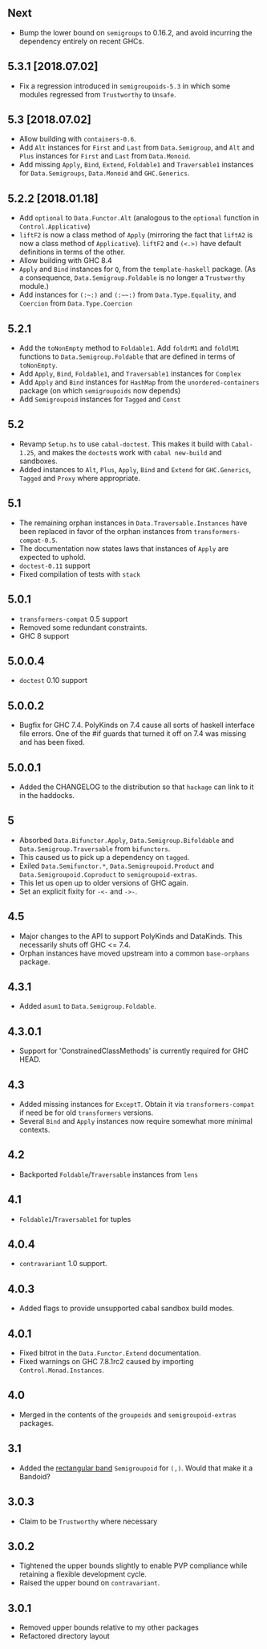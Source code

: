Next
----
* Bump the lower bound on `semigroups` to 0.16.2, and avoid incurring
  the dependency entirely on recent GHCs.

5.3.1 [2018.07.02]
------------------
* Fix a regression introduced in `semigroupoids-5.3` in which some modules
  regressed from `Trustworthy` to `Unsafe`.

5.3 [2018.07.02]
----------------
* Allow building with `containers-0.6`.
* Add `Alt` instances for `First` and `Last` from `Data.Semigroup`, and
  `Alt` and `Plus` instances for `First` and `Last` from `Data.Monoid`.
* Add missing `Apply`, `Bind`, `Extend`, `Foldable1` and `Traversable1`
  instances for `Data.Semigroups`, `Data.Monoid` and `GHC.Generics`.

5.2.2 [2018.01.18]
------------------
* Add `optional` to `Data.Functor.Alt` (analogous to the `optional` function
  in `Control.Applicative`)
* `liftF2` is now a class method of `Apply` (mirroring the fact that `liftA2`
  is now a class method of `Applicative`). `liftF2` and `(<.>)` have default
  definitions in terms of the other.
* Allow building with GHC 8.4
* `Apply` and `Bind` instances for `Q`, from the `template-haskell` package.
  (As a consequence, `Data.Semigroup.Foldable` is no longer a `Trustworthy`
  module.)
* Add instances for `(:~:)` and `(:~~:)` from `Data.Type.Equality`, and
  `Coercion` from `Data.Type.Coercion`

5.2.1
-----
* Add the `toNonEmpty` method to `Foldable1`. Add `foldrM1` and `foldlM1`
  functions to `Data.Semigroup.Foldable` that are defined in terms of `toNonEmpty`.
* Add `Apply`, `Bind`, `Foldable1`, and `Traversable1` instances for `Complex`
* Add `Apply` and `Bind` instances for `HashMap` from the `unordered-containers` package
  (on which `semigroupoids` now depends)
* Add `Semigroupoid` instances for `Tagged` and `Const`

5.2
---
* Revamp `Setup.hs` to use `cabal-doctest`. This makes it build
  with `Cabal-1.25`, and makes the `doctest`s work with `cabal new-build` and
  sandboxes.
* Added instances to `Alt`, `Plus`, `Apply`, `Bind` and `Extend` for `GHC.Generics`, `Tagged` and `Proxy` where appropriate.

5.1
---
* The remaining orphan instances in `Data.Traversable.Instances` have been replaced in favor of the orphan instances from `transformers-compat-0.5`.
* The documentation now states laws that instances of `Apply` are expected to uphold.
* `doctest-0.11` support
* Fixed compilation of tests with `stack`

5.0.1
-------
* `transformers-compat` 0.5 support
* Removed some redundant constraints.
* GHC 8 support

5.0.0.4
-------
* `doctest` 0.10 support

5.0.0.2
-------
* Bugfix for GHC 7.4. PolyKinds on 7.4 cause all sorts of haskell interface file errors. One of the #if guards that turned it off on 7.4 was missing and has been fixed.

5.0.0.1
-------
* Added the CHANGELOG to the distribution so that `hackage` can link to it in the haddocks.

5
-
* Absorbed `Data.Bifunctor.Apply`, `Data.Semigroup.Bifoldable` and `Data.Semigroup.Traversable` from `bifunctors`.
* This caused us to pick up a dependency on `tagged`.
* Exiled `Data.Semifunctor.*`, `Data.Semigroupoid.Product` and `Data.Semigroupoid.Coproduct` to `semigroupoid-extras`.
* This let us open up to older versions of GHC again.
* Set an explicit fixity for `-<-` and `->-`.

4.5
---
* Major changes to the API to support PolyKinds and DataKinds. This necessarily shuts off GHC <= 7.4.
* Orphan instances have moved upstream into a common `base-orphans` package.

4.3.1
-----
* Added `asum1` to `Data.Semigroup.Foldable`.

4.3.0.1
-------
* Support for 'ConstrainedClassMethods' is currently required for GHC HEAD.

4.3
-----
* Added missing instances for `ExceptT`. Obtain it via `transformers-compat` if need be for old `transformers` versions.
* Several `Bind` and `Apply` instances now require somewhat more minimal contexts.

4.2
---
* Backported `Foldable`/`Traversable` instances from `lens`

4.1
---
* `Foldable1`/`Traversable1` for tuples

4.0.4
-----
* `contravariant` 1.0 support.

4.0.3
---
* Added flags to provide unsupported cabal sandbox build modes.

4.0.1
-----
* Fixed bitrot in the `Data.Functor.Extend` documentation.
* Fixed warnings on GHC 7.8.1rc2 caused by importing `Control.Monad.Instances`.

4.0
---
* Merged in the contents of the `groupoids` and `semigroupoid-extras` packages.

3.1
---
* Added the [rectangular band](http://en.wikipedia.org/wiki/Band_(mathematics)#Rectangular_bands) `Semigroupoid` for `(,)`. Would that make it a Bandoid?

3.0.3
-----
* Claim to be `Trustworthy` where necessary

3.0.2
-----
* Tightened the upper bounds slightly to enable PVP compliance while retaining a flexible development cycle.
* Raised the upper bound on `contravariant`.

3.0.1
-----
* Removed upper bounds relative to my other packages
* Refactored directory layout
